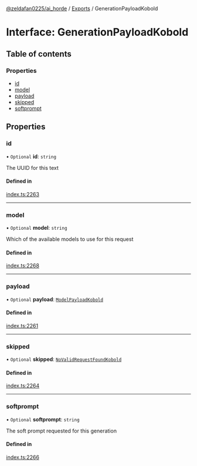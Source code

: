 [@zeldafan0225/ai_horde](../README.md) / [Exports](../modules.md) / GenerationPayloadKobold

# Interface: GenerationPayloadKobold

## Table of contents

### Properties

- [id](GenerationPayloadKobold.md#id)
- [model](GenerationPayloadKobold.md#model)
- [payload](GenerationPayloadKobold.md#payload)
- [skipped](GenerationPayloadKobold.md#skipped)
- [softprompt](GenerationPayloadKobold.md#softprompt)

## Properties

### id

• `Optional` **id**: `string`

The UUID for this text

#### Defined in

[index.ts:2263](https://github.com/ZeldaFan0225/ai_horde/blob/2b1ed8a/index.ts#L2263)

___

### model

• `Optional` **model**: `string`

Which of the available models to use for this request

#### Defined in

[index.ts:2268](https://github.com/ZeldaFan0225/ai_horde/blob/2b1ed8a/index.ts#L2268)

___

### payload

• `Optional` **payload**: [`ModelPayloadKobold`](ModelPayloadKobold.md)

#### Defined in

[index.ts:2261](https://github.com/ZeldaFan0225/ai_horde/blob/2b1ed8a/index.ts#L2261)

___

### skipped

• `Optional` **skipped**: [`NoValidRequestFoundKobold`](NoValidRequestFoundKobold.md)

#### Defined in

[index.ts:2264](https://github.com/ZeldaFan0225/ai_horde/blob/2b1ed8a/index.ts#L2264)

___

### softprompt

• `Optional` **softprompt**: `string`

The soft prompt requested for this generation

#### Defined in

[index.ts:2266](https://github.com/ZeldaFan0225/ai_horde/blob/2b1ed8a/index.ts#L2266)

